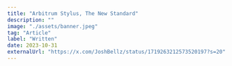 ```yaml
---
title: "Arbitrum Stylus, The New Standard"
description: ""
image: "./assets/banner.jpeg"
tag: "Article"
label: "Written"
date: 2023-10-31
externalUrl: "https://x.com/JoshBellz/status/1719263212573520197?s=20"
---
```

